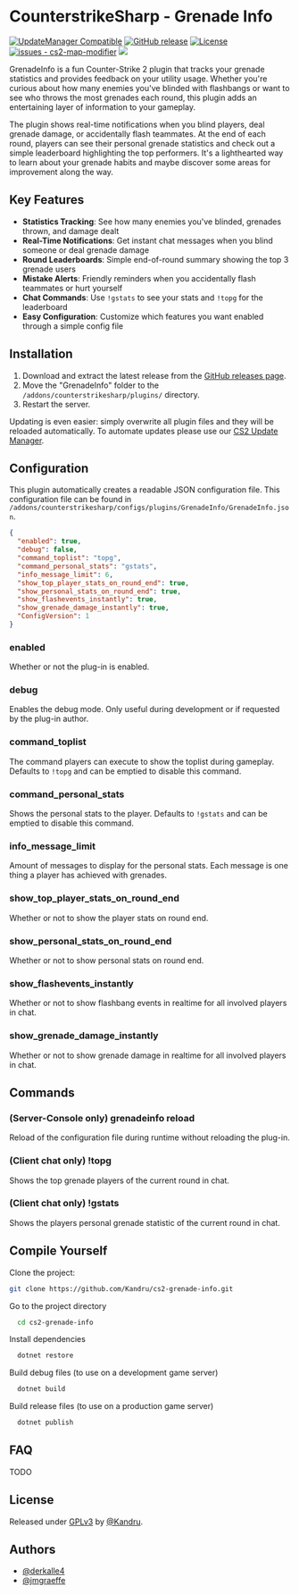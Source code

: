# CounterstrikeSharp - Grenade Info

[![UpdateManager Compatible](https://img.shields.io/badge/CS2-UpdateManager-darkgreen)](https://github.com/Kandru/cs2-update-manager/)
[![GitHub release](https://img.shields.io/github/release/Kandru/cs2-grenade-info?include_prereleases=&sort=semver&color=blue)](https://github.com/Kandru/cs2-grenade-info/releases/)
[![License](https://img.shields.io/badge/License-GPLv3-blue)](#license)
[![issues - cs2-map-modifier](https://img.shields.io/github/issues/Kandru/cs2-grenade-info)](https://github.com/Kandru/cs2-grenade-info/issues)
[![](https://www.paypalobjects.com/en_US/i/btn/btn_donateCC_LG.gif)](https://www.paypal.com/donate/?hosted_button_id=C2AVYKGVP9TRG)

GrenadeInfo is a fun Counter-Strike 2 plugin that tracks your grenade statistics and provides feedback on your utility usage. Whether you're curious about how many enemies you've blinded with flashbangs or want to see who throws the most grenades each round, this plugin adds an entertaining layer of information to your gameplay.

The plugin shows real-time notifications when you blind players, deal grenade damage, or accidentally flash teammates. At the end of each round, players can see their personal grenade statistics and check out a simple leaderboard highlighting the top performers. It's a lighthearted way to learn about your grenade habits and maybe discover some areas for improvement along the way.

## Key Features

- **Statistics Tracking**: See how many enemies you've blinded, grenades thrown, and damage dealt
- **Real-Time Notifications**: Get instant chat messages when you blind someone or deal grenade damage
- **Round Leaderboards**: Simple end-of-round summary showing the top 3 grenade users
- **Mistake Alerts**: Friendly reminders when you accidentally flash teammates or hurt yourself
- **Chat Commands**: Use `!gstats` to see your stats and `!topg` for the leaderboard
- **Easy Configuration**: Customize which features you want enabled through a simple config file

## Installation

1. Download and extract the latest release from the [GitHub releases page](https://github.com/Kandru/cs2-grenade-info/releases/).
2. Move the "GrenadeInfo" folder to the `/addons/counterstrikesharp/plugins/` directory.
3. Restart the server.

Updating is even easier: simply overwrite all plugin files and they will be reloaded automatically. To automate updates please use our [CS2 Update Manager](https://github.com/Kandru/cs2-update-manager/).


## Configuration

This plugin automatically creates a readable JSON configuration file. This configuration file can be found in `/addons/counterstrikesharp/configs/plugins/GrenadeInfo/GrenadeInfo.json`.

```json
{
  "enabled": true,
  "debug": false,
  "command_toplist": "topg",
  "command_personal_stats": "gstats",
  "info_message_limit": 6,
  "show_top_player_stats_on_round_end": true,
  "show_personal_stats_on_round_end": true,
  "show_flashevents_instantly": true,
  "show_grenade_damage_instantly": true,
  "ConfigVersion": 1
}
```

### enabled

Whether or not the plug-in is enabled.

### debug

Enables the debug mode. Only useful during development or if requested by the plug-in author.

### command_toplist

The command players can execute to show the toplist during gameplay. Defaults to `!topg` and can be emptied to disable this command.

### command_personal_stats

Shows the personal stats to the player. Defaults to `!gstats` and can be emptied to disable this command.

### info_message_limit

Amount of messages to display for the personal stats. Each message is one thing a player has achieved with grenades.

### show_top_player_stats_on_round_end

Whether or not to show the player stats on round end.

### show_personal_stats_on_round_end

Whether or not to show personal stats on round end.

### show_flashevents_instantly

Whether or not to show flashbang events in realtime for all involved players in chat.

### show_grenade_damage_instantly

Whether or not to show grenade damage in realtime for all involved players in chat.

## Commands

### (Server-Console only) grenadeinfo reload

Reload of the configuration file during runtime without reloading the plug-in.

### (Client chat only) !topg

Shows the top grenade players of the current round in chat.

### (Client chat only) !gstats

Shows the players personal grenade statistic of the current round in chat.

## Compile Yourself

Clone the project:

```bash
git clone https://github.com/Kandru/cs2-grenade-info.git
```

Go to the project directory

```bash
  cd cs2-grenade-info
```

Install dependencies

```bash
  dotnet restore
```

Build debug files (to use on a development game server)

```bash
  dotnet build
```

Build release files (to use on a production game server)

```bash
  dotnet publish
```

## FAQ

TODO

## License

Released under [GPLv3](/LICENSE) by [@Kandru](https://github.com/Kandru).

## Authors

- [@derkalle4](https://www.github.com/derkalle4)
- [@jmgraeffe](https://www.github.com/jmgraeffe)
